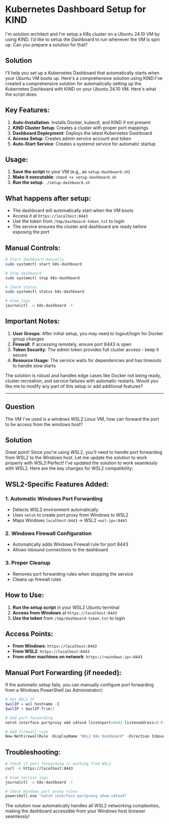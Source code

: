 # Kubernetes Dashboard Setup for KIND
I'm solution architect and I'm setup a K8s cluster on a Ubuntu 24.10 VM by using KIND. I'd like to setup the Dashboard to run whenever the VM is spin up. Can you prepare a solution for that?

## Solution


I'll help you set up a Kubernetes Dashboard that automatically starts when your Ubuntu VM boots up. Here's a comprehensive solution using KIND:I've created a comprehensive solution for automatically setting up the Kubernetes Dashboard with KIND on your Ubuntu 24.10 VM. Here's what the script does:

## Key Features:

1. **Auto-Installation**: Installs Docker, kubectl, and KIND if not present
2. **KIND Cluster Setup**: Creates a cluster with proper port mappings
3. **Dashboard Deployment**: Deploys the latest Kubernetes Dashboard
4. **Access Setup**: Creates admin service account and token
5. **Auto-Start Service**: Creates a systemd service for automatic startup

## Usage:

1. **Save the script** to your VM (e.g., as `setup-dashboard.sh`)
2. **Make it executable**: `chmod +x setup-dashboard.sh`
3. **Run the setup**: `./setup-dashboard.sh`

## What happens after setup:

- The dashboard will automatically start when the VM boots
- Access it at `https://localhost:8443`
- Use the token from `/tmp/dashboard-token.txt` to login
- The service ensures the cluster and dashboard are ready before exposing the port

## Manual Controls:

```bash
# Start dashboard manually
sudo systemctl start k8s-dashboard

# Stop dashboard
sudo systemctl stop k8s-dashboard

# Check status
sudo systemctl status k8s-dashboard

# View logs
journalctl -u k8s-dashboard -f
```

## Important Notes:

1. **User Groups**: After initial setup, you may need to logout/login for Docker group changes
2. **Firewall**: If accessing remotely, ensure port 8443 is open
3. **Token Security**: The admin token provides full cluster access - keep it secure
4. **Resource Usage**: The service waits for dependencies and has timeouts to handle slow starts

The solution is robust and handles edge cases like Docker not being ready, cluster recreation, and service failures with automatic restarts. Would you like me to modify any part of this setup or add additional features?

---
## Question

The VM I've used is a windows WSL2 Linux VM, how can forward the port to be access from the windows host?

## Solution

Great point! Since you're using WSL2, you'll need to handle port forwarding from WSL2 to the Windows host. Let me update the solution to work properly with WSL2:Perfect! I've updated the solution to work seamlessly with WSL2. Here are the key changes for WSL2 compatibility:

## WSL2-Specific Features Added:

### 1. **Automatic Windows Port Forwarding**
- Detects WSL2 environment automatically
- Uses `netsh` to create port proxy from Windows to WSL2
- Maps Windows `localhost:8443` → WSL2 `<wsl-ip>:8443`

### 2. **Windows Firewall Configuration**
- Automatically adds Windows Firewall rule for port 8443
- Allows inbound connections to the dashboard

### 3. **Proper Cleanup**
- Removes port forwarding rules when stopping the service
- Cleans up firewall rules

## How to Use:

1. **Run the setup script** in your WSL2 Ubuntu terminal
2. **Access from Windows** at `https://localhost:8443`
3. **Use the token** from `/tmp/dashboard-token.txt` to login

## Access Points:

- **From Windows**: `https://localhost:8443` 
- **From WSL2**: `https://localhost:8443`
- **From other machines on network**: `https://<windows-ip>:8443`

## Manual Port Forwarding (if needed):

If the automatic setup fails, you can manually configure port forwarding from a Windows PowerShell (as Administrator):

```powershell
# Get WSL2 IP
$wslIP = wsl hostname -I
$wslIP = $wslIP.Trim()

# Add port forwarding
netsh interface portproxy add v4tov4 listenport=8443 listenaddress=0.0.0.0 connectport=8443 connectaddress=$wslIP

# Add firewall rule
New-NetFirewallRule -DisplayName "WSL2 K8s Dashboard" -Direction Inbound -LocalPort 8443 -Protocol TCP -Action Allow
```

## Troubleshooting:

```bash
# Check if port forwarding is working from WSL2
curl -k https://localhost:8443

# View service logs
journalctl -u k8s-dashboard -f

# Check Windows port proxy rules
powershell.exe "netsh interface portproxy show v4tov4"
```

The solution now automatically handles all WSL2 networking complexities, making the dashboard accessible from your Windows host browser seamlessly!